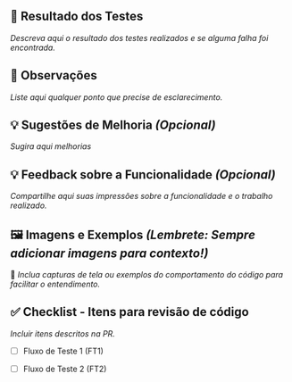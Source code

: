 ## 🧪 **Resultado dos Testes**  
_Descreva aqui o resultado dos testes realizados e se alguma falha foi encontrada._  

## 📝 **Observações**  
 _Liste aqui qualquer ponto que precise de esclarecimento._  

## 💡 **Sugestões de Melhoria** *(Opcional)* 
_Sugira aqui melhorias_  

## 💡 **Feedback sobre a Funcionalidade** *(Opcional)*  
_Compartilhe aqui suas impressões sobre a funcionalidade e o trabalho realizado._  

## 🖼️ **Imagens e Exemplos** *(Lembrete: Sempre adicionar imagens para contexto!)*  
📸 _Inclua capturas de tela ou exemplos do comportamento do código para facilitar o entendimento._

## ✅ Checklist - Itens para revisão de código
_Incluir itens descritos na PR._  
- [ ] Fluxo de Teste 1 (FT1)
- [ ] Fluxo de Teste 2 (FT2)

